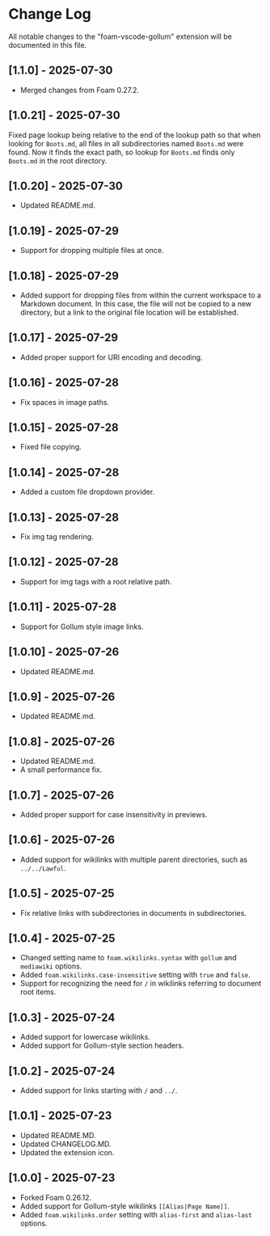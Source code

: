 # Change Log

All notable changes to the "foam-vscode-gollum" extension will be documented in this file.

## [1.1.0] - 2025-07-30

- Merged changes from Foam 0.27.2.

## [1.0.21] - 2025-07-30

Fixed page lookup being relative to the end of the lookup path so that when looking for `Boots.md`, all files in all subdirectories named `Boots.md` were found. Now it finds the exact path, so lookup for `Boots.md` finds only `Boots.md` in the root directory.

## [1.0.20] - 2025-07-30

- Updated README.md.

## [1.0.19] - 2025-07-29

- Support for dropping multiple files at once.

## [1.0.18] - 2025-07-29

- Added support for dropping files from within the current workspace to a Markdown document. In this case, the file will not be copied to a new directory, but a link to the original file location will be established.

## [1.0.17] - 2025-07-29

- Added proper support for URI encoding and decoding.

## [1.0.16] - 2025-07-28

- Fix spaces in image paths.

## [1.0.15] - 2025-07-28

- Fixed file copying.

## [1.0.14] - 2025-07-28

- Added a custom file dropdown provider.

## [1.0.13] - 2025-07-28

- Fix img tag rendering.

## [1.0.12] - 2025-07-28

- Support for img tags with a root relative path.

## [1.0.11] - 2025-07-28

- Support for Gollum style image links.

## [1.0.10] - 2025-07-26

- Updated README.md.
  
## [1.0.9] - 2025-07-26

- Updated README.md.

## [1.0.8] - 2025-07-26

- Updated README.md.
- A small performance fix.

## [1.0.7] - 2025-07-26

- Added proper support for case insensitivity in previews.

## [1.0.6] - 2025-07-26

- Added support for wikilinks with multiple parent directories, such as `../../Lawful`.

## [1.0.5] - 2025-07-25

- Fix relative links with subdirectories in documents in subdirectories.

## [1.0.4] - 2025-07-25

- Changed setting name to `foam.wikilinks.syntax` with `gollum` and `mediawiki` options.
- Added `foam.wikilinks.case-insensitive` setting with `true` and `false`.
- Support for recognizing the need for `/` in wikilinks referring to document root items.

## [1.0.3] - 2025-07-24

- Added support for lowercase wikilinks.
- Added support for Gollum-style section headers.

## [1.0.2] - 2025-07-24

- Added support for links starting with `/` and `../`.

## [1.0.1] - 2025-07-23

- Updated README.MD.
- Updated CHANGELOG.MD.
- Updated the extension icon.

## [1.0.0] - 2025-07-23

- Forked Foam 0.26.12.
- Added support for Gollum-style wikilinks `[[Alias|Page Name]]`.
- Added `foam.wikilinks.order` setting with `alias-first` and `alias-last` options.
